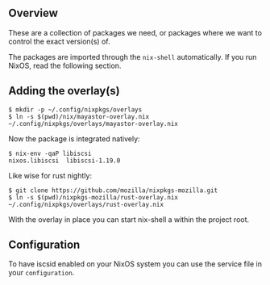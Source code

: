 ## Overview

These are a collection of packages we need, or packages where we 
want to control the exact version(s) of.

The packages are imported through the `nix-shell` automatically. If you
run NixOS, read the following section.

## Adding the overlay(s)
```
$ mkdir -p ~/.config/nixpkgs/overlays
$ ln -s $(pwd)/nix/mayastor-overlay.nix ~/.config/nixpkgs/overlays/mayastor-overlay.nix
```

Now the package is integrated natively:

```
$ nix-env -qaP libiscsi
nixos.libiscsi  libiscsi-1.19.0
```

Like wise for rust nightly:

```
$ git clone https://github.com/mozilla/nixpkgs-mozilla.git
$ ln -s $(pwd)/nixpkgs-mozilla/rust-overlay.nix ~/.config/nixpkgs/overlays/rust-overlay.nix
```

With the overlay in place you can start nix-shell a within the project root.

## Configuration

To have iscsid enabled on your NixOS system you can use the service file
in your `configuration`.



